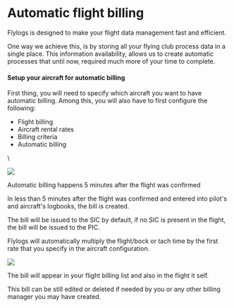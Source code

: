 # Automatic flight billing

Flylogs is designed to make your flight data management fast and efficient.

One way we achieve this, is by storing all your flying club process data in a single place. This information availability, allows us to create automatic processes that until now, required much more of your time to complete.

#### Setup your aircraft for automatic billing

First thing, you will need to specify which aircraft you want to have automatic billing. Among this, you will also have to first configure the following:

* Flight billing
* Aircraft rental rates
* Billing criteria
* Automatic billing

\


![](https://tawk.link/61f94bae9bd1f31184da67e3/kb/attachments/6RpnM3THj6.png)

Automatic billing happens 5 minutes after the flight was confirmed

In less than 5 minutes after the flight was confirmed and entered into pilot's and aircraft's logbooks, the bill is created.

The bill will be issued to the SIC by default, if no SIC is present in the flight, the bill will be issued to the PIC.

Flylogs will automatically multiply the flight/bock or tach time by the first rate that you specify in the aircraft configuration.

![](https://tawk.link/61f94bae9bd1f31184da67e3/kb/attachments/YOe-PdkvEw.png)

The bill will appear in your flight billing list and also in the flight it self.

This bill can be still edited or deleted if needed by you or any other billing manager you may have created.
